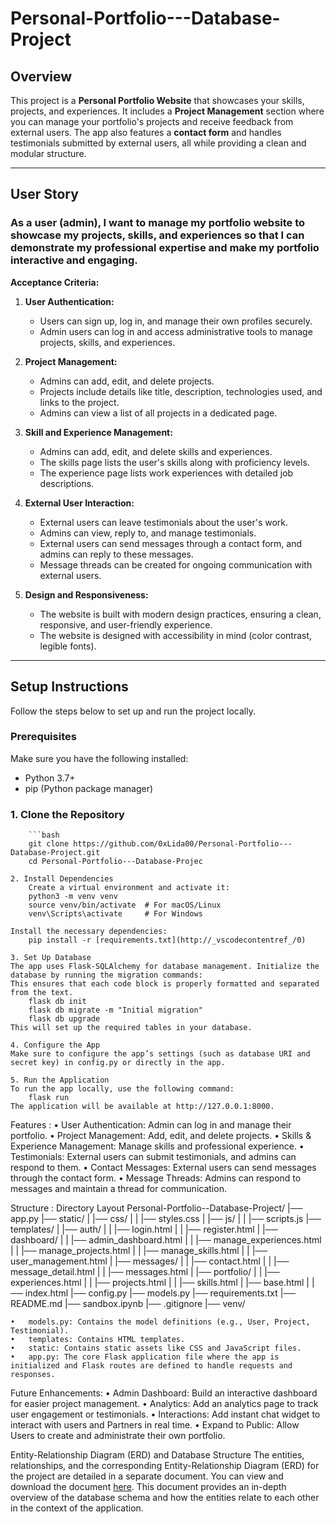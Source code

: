 # Personal-Portfolio---Database-Project

## Overview

This project is a **Personal Portfolio Website** that showcases your skills, projects, and experiences. It includes a **Project Management** section where you can manage your portfolio's projects and receive feedback from external users. The app also features a **contact form** and handles testimonials submitted by external users, all while providing a clean and modular structure.

---

## User Story

### **As a user (admin), I want to manage my portfolio website to showcase my projects, skills, and experiences so that I can demonstrate my professional expertise and make my portfolio interactive and engaging.**

**Acceptance Criteria:**

1. **User Authentication:**
   - Users can sign up, log in, and manage their own profiles securely.
   - Admin users can log in and access administrative tools to manage projects, skills, and experiences.

2. **Project Management:**
   - Admins can add, edit, and delete projects.
   - Projects include details like title, description, technologies used, and links to the project.
   - Admins can view a list of all projects in a dedicated page.

3. **Skill and Experience Management:**
   - Admins can add, edit, and delete skills and experiences.
   - The skills page lists the user's skills along with proficiency levels.
   - The experience page lists work experiences with detailed job descriptions.

4. **External User Interaction:**
   - External users can leave testimonials about the user's work.
   - Admins can view, reply to, and manage testimonials.
   - External users can send messages through a contact form, and admins can reply to these messages.
   - Message threads can be created for ongoing communication with external users.

5. **Design and Responsiveness:**
   - The website is built with modern design practices, ensuring a clean, responsive, and user-friendly experience.
   - The website is designed with accessibility in mind (color contrast, legible fonts).

---

## Setup Instructions

Follow the steps below to set up and run the project locally.

### Prerequisites

Make sure you have the following installed:
- Python 3.7+
- pip (Python package manager)

### 1. Clone the Repository
        ```bash
        git clone https://github.com/0xLida00/Personal-Portfolio---Database-Project.git
        cd Personal-Portfolio---Database-Projec

    2. Install Dependencies
        Create a virtual environment and activate it:
        python3 -m venv venv
        source venv/bin/activate  # For macOS/Linux
        venv\Scripts\activate     # For Windows

    Install the necessary dependencies:
        pip install -r [requirements.txt](http://_vscodecontentref_/0)

    3. Set Up Database
    The app uses Flask-SQLAlchemy for database management. Initialize the database by running the migration commands:
    This ensures that each code block is properly formatted and separated from the text.
        flask db init
        flask db migrate -m "Initial migration"
        flask db upgrade
    This will set up the required tables in your database.

    4. Configure the App
    Make sure to configure the app’s settings (such as database URI and secret key) in config.py or directly in the app.

    5. Run the Application
    To run the app locally, use the following command:
        flask run
    The application will be available at http://127.0.0.1:8000.

Features :
	•	User Authentication: Admin can log in and manage their portfolio.
	•	Project Management: Add, edit, and delete projects.
	•	Skills & Experience Management: Manage skills and professional experience.
	•	Testimonials: External users can submit testimonials, and admins can respond to them.
	•	Contact Messages: External users can send messages through the contact form.
	•	Message Threads: Admins can respond to messages and maintain a thread for communication.

Structure :
Directory Layout
Personal-Portfolio--Database-Project/
    |── app.py
    |── static/
    |        |── css/
    |        |        |── styles.css
    |        |── js/
    |        |        |── scripts.js
    |── templates/
    |        |── auth/
    |        |        |── login.html
    |        |        |── register.html
    |        |── dashboard/
    |        |        |── admin_dashboard.html
    |        |        |── manage_experiences.html
    |        |        |── manage_projects.html
    |        |        |── manage_skills.html
    |        |        |── user_management.html
    |        |── messages/
    |        |        |── contact.html
    |        |        |── message_detail.html
    |        |        |── messages.html
    |        |── portfolio/
    |        |        |── experiences.html
    |        |        |── projects.html
    |        |        |── skills.html
    |        |── base.html
    |        |── index.html
    |── config.py
    |── models.py
    |── requirements.txt
    |── README.md
    |── sandbox.ipynb
    |── .gitignore
    |── venv/


	•	models.py: Contains the model definitions (e.g., User, Project, Testimonial).
	•	templates: Contains HTML templates.
	•	static: Contains static assets like CSS and JavaScript files.
	•	app.py: The core Flask application file where the app is initialized and Flask routes are defined to handle requests and responses.

Future Enhancements:
	•	Admin Dashboard: Build an interactive dashboard for easier project management.
	•	Analytics: Add an analytics page to track user engagement or testimonials.
    •	Interactions: Add instant chat widget to interact with users and Partners in real time.
    •	Expand to Public: Allow Users to create and administrate their own portfolio.

Entity-Relationship Diagram (ERD) and Database Structure
    The entities, relationships, and the corresponding Entity-Relationship Diagram (ERD) for the project are detailed in a separate document. You can view and download the document [here](docs/Personal_Portfolio_Website_with_Project_Management.pdf).
    This document provides an in-depth overview of the database schema and how the entities relate to each other in the context of the application.